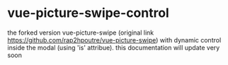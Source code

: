 # vue-picture-swipe-control
the forked version vue-picture-swipe (original link https://github.com/rap2hpoutre/vue-picture-swipe) with dynamic control inside the modal (using 'is' attribue). this documentation will update very soon
